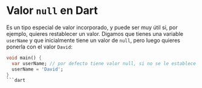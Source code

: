 # Valor `null` en Dart

Es un tipo especial de valor incorporado, y puede ser muy útil si, por ejemplo, quieres restablecer un valor. Digamos que tienes una variable ``userName`` y que inicialmente tiene un valor de `null`, pero luego quieres ponerla con el valor ``David``:

```dart
void main() {
  var userName; // por defecto tiene valor null, si no se le establece nada
  userName = 'David';
}
```dart